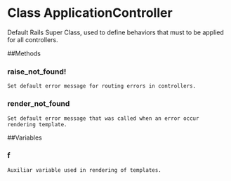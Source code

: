 # Class ApplicationController
Default Rails Super Class, used to define behaviors that must to be applied for all controllers.

##Methods

### raise_not_found!
    Set default error message for routing errors in controllers.

### render_not_found
    Set default error message that was called when an error occur rendering template.

##Variables

### f
    Auxiliar variable used in rendering of templates.
